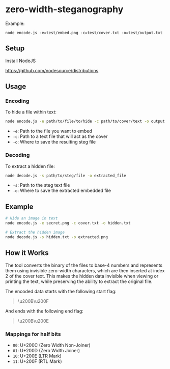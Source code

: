 # zero-width-steganography

Example:
```shell
node encode.js -e=test/embed.png -c=test/cover.txt -o=test/output.txt
```

## Setup
Install NodeJS

https://github.com/nodesource/distributions

## Usage

### Encoding
To hide a file within text:
```bash
node encode.js -e path/to/file/to/hide -c path/to/cover/text -o output.txt
```

- `-e`: Path to the file you want to embed
- `-c`: Path to a text file that will act as the cover
- `-o`: Where to save the resulting steg file

### Decoding
To extract a hidden file:
```bash
node decode.js -s path/to/steg/file -o extracted_file
```

- `-s`: Path to the steg text file
- `-o`: Where to save the extracted embedded file

## Example

```bash
# Hide an image in text
node encode.js -e secret.png -c cover.txt -o hidden.txt

# Extract the hidden image
node decode.js -s hidden.txt -o extracted.png
```

## How it Works

The tool converts the binary of the files to base-4 numbers and represents them using invisible zero-width characters, which are then inserted at index 2 of the cover text. 
This makes the hidden data invisible when viewing or printing the text, while preserving the ability to extract the original file.

The encoded data starts with the following start flag:
>\u200B\u200F

And ends with the following end flag:
>\u200B\u200E

### Mappings for half bits
- `00`: U+200C (Zero Width Non-Joiner)
- `01`: U+200D (Zero Width Joiner)
- `10`: U+200E (LTR Mark)
- `11`: U+200F (RTL Mark)

